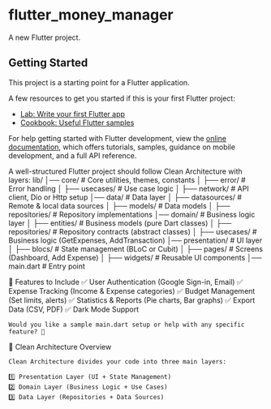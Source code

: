 # flutter_money_manager

A new Flutter project.

## Getting Started

This project is a starting point for a Flutter application.

A few resources to get you started if this is your first Flutter project:

- [Lab: Write your first Flutter app](https://docs.flutter.dev/get-started/codelab)
- [Cookbook: Useful Flutter samples](https://docs.flutter.dev/cookbook)

For help getting started with Flutter development, view the
[online documentation](https://docs.flutter.dev/), which offers tutorials,
samples, guidance on mobile development, and a full API reference.

A well-structured Flutter project should follow Clean Architecture with layers:
lib/
│── core/                 # Core utilities, themes, constants
│   ├── error/            # Error handling
│   ├── usecases/         # Use case logic
│   ├── network/          # API client, Dio or Http setup
│── data/                 # Data layer
│   ├── datasources/      # Remote & local data sources
│   ├── models/           # Data models
│   ├── repositories/     # Repository implementations
│── domain/               # Business logic layer
│   ├── entities/         # Business models (pure Dart classes)
│   ├── repositories/     # Repository contracts (abstract classes)
│   ├── usecases/         # Business logic (GetExpenses, AddTransaction)
│── presentation/         # UI layer
│   ├── blocs/            # State management (BLoC or Cubit)
│   ├── pages/            # Screens (Dashboard, Add Expense)
│   ├── widgets/          # Reusable UI components
│── main.dart             # Entry point

🔹 Features to Include
    ✅ User Authentication (Google Sign-in, Email)
    ✅ Expense Tracking (Income & Expense categories)
    ✅ Budget Management (Set limits, alerts)
    ✅ Statistics & Reports (Pie charts, Bar graphs)
    ✅ Export Data (CSV, PDF)
    ✅ Dark Mode Support
    
    Would you like a sample main.dart setup or help with any specific feature? 🚀

📌 Clean Architecture Overview

    Clean Architecture divides your code into three main layers:
    
    1️⃣ Presentation Layer (UI + State Management)
    2️⃣ Domain Layer (Business Logic + Use Cases)
    3️⃣ Data Layer (Repositories + Data Sources)